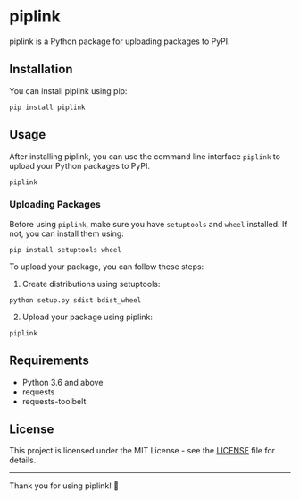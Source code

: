 # piplink

piplink is a Python package for uploading packages to PyPI.

## Installation

You can install piplink using pip:

`pip install piplink`

## Usage

After installing piplink, you can use the command line interface `piplink` to upload your Python packages to PyPI.

`piplink`

### Uploading Packages

Before using `piplink`, make sure you have `setuptools` and `wheel` installed. If not, you can install them using:

`pip install setuptools wheel`

To upload your package, you can follow these steps:

1. Create distributions using setuptools:

`python setup.py sdist bdist_wheel`

2. Upload your package using piplink:

`piplink`

## Requirements

- Python 3.6 and above
- requests
- requests-toolbelt

## License

This project is licensed under the MIT License - see the [LICENSE](LICENSE) file for details.

---

Thank you for using piplink! 🚀

